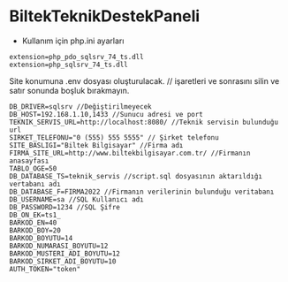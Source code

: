 # BiltekTeknikDestekPaneli

- Kullanım için php.ini ayarları
```
extension=php_pdo_sqlsrv_74_ts.dll
extension=php_sqlsrv_74_ts.dll

```

Site konumuna .env dosyası oluşturulacak. // işaretleri ve sonrasını silin ve satır sonunda boşluk bırakmayın.

```
DB_DRIVER=sqlsrv //Değiştirilmeyecek
DB_HOST=192.168.1.10,1433 //Sunucu adresi ve port
TEKNIK_SERVIS_URL=http://localhost:8080/ //Teknik servisin bulunduğu url
SIRKET_TELEFONU="0 (555) 555 5555" // Şirket telefonu
SITE_BASLIGI="Biltek Bilgisayar" //Firma adı
FIRMA_SITE_URL=http://www.biltekbilgisayar.com.tr/ //Firmanın anasayfası
TABLO_OGE=50
DB_DATABASE_TS=teknik_servis //script.sql dosyasının aktarıldığı vertabanı adı
DB_DATABASE_F=FIRMA2022 //Firmanın verilerinin bulunduğu veritabanı
DB_USERNAME=sa //SQL Kullanıcı adı
DB_PASSWORD=1234 //SQL Şifre
DB_ON_EK=ts1_
BARKOD_EN=40
BARKOD_BOY=20
BARKOD_BOYUTU=14
BARKOD_NUMARASI_BOYUTU=12
BARKOD_MUSTERI_ADI_BOYUTU=12
BARKOD_SIRKET_ADI_BOYUTU=10
AUTH_TOKEN="token"
```